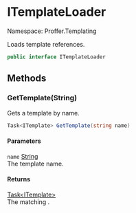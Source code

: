 # ITemplateLoader

Namespace: Proffer.Templating

Loads template references.

```csharp
public interface ITemplateLoader
```

## Methods

### **GetTemplate(String)**

Gets a template by name.

```csharp
Task<ITemplate> GetTemplate(string name)
```

#### Parameters

`name` [String](https://docs.microsoft.com/en-us/dotnet/api/system.string)<br>
The template name.

#### Returns

[Task&lt;ITemplate&gt;](https://docs.microsoft.com/en-us/dotnet/api/system.threading.tasks.task-1)<br>
The matching .
